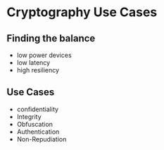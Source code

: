 # Cryptography Use Cases

## Finding the balance

- low power devices
- low latency
- high resiliency

## Use Cases

- confidentiality
- Integrity
- Obfuscation
- Authentication
- Non-Repudiation
